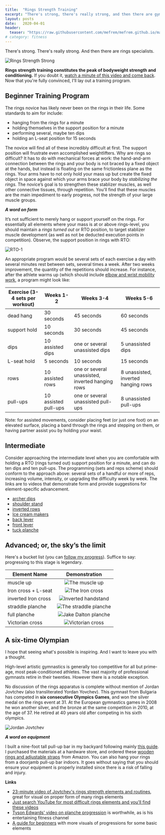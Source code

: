 ```yaml
---
title:  "Rings Strength Training"
excerpt: "There's strong, there's really strong, and then there are gymnastics rings specialists."
layout: posts
date:   2020-04-01
header:
  teaser: "https://raw.githubusercontent.com/mefrem/mefrem.github.io/master/assets/images/rings/iron-cross.jpg"
# category: fitness
---
```

There's strong. There's really strong. And then there are rings specialists.

![Rings Strength Strong](/assets/images/rings/donnell-rings.jpg "Donnell Whittenburg performing the maltese on rings")

**Rings strength training constitutes the peak of bodyweight strength and conditioning.** If you doubt it, [watch a minute of this video and come back](https://vimeo.com/101723280). Now that you're fully convinced, I'll lay out a training program.


## Beginner Training Program

The rings novice has likely never been on the rings in their life. Some standards to aim for include:

- hanging from the rings for a minute
- holding themselves in the support position for a minute
- performing several, maybe ten dips
- holding an L-seat position for 15 seconds

The novice will find all of these incredibly difficult at first. The support position will frustrate even accomplished weightlifters. Why are rings so difficult? It has to do with mechanical forces at work: the hand-and-arm connection between the rings and your body is not braced by a fixed object at the hands, but instead is floating on the same frictionless plane as the rings. Your arms have to not only hold your mass up but create the fixed object in space against which your arms brace your body by *stabilizing the rings.* The novice’s goal is to strengthen these stablizer muscles, as well other connective tissues, through repetition. You'll find that these muscles are the main impediment to early progress, not the strength of your large muscle groups.

***A word on form***

It’s not sufficient to merely hang or support yourself on the rings. For essentially all elements where your mass is at or above rings-level, you should maintain a *rings turned out* or RTO position, to target stablizer muscle development (as well as not be deducted execution points in competition). Observe, the support position in rings with RTO:

![RTO-1](/assets/images/rings/rto-1.jpg "Rings turned out position")

An appropriate program would be several sets of each exercise a day with several minutes rest between sets, several times a week. After two weeks improvement, the quantity of the repetitions should increase. For instance, after the athlete warms up (which should include [elbow and wrist mobility work](https://shiftmovementscience.com/gymnasticsflexibilityguide/#Wrist_Flexibility), a program might look like:

| Exercise (3-4 sets per workout)     | Weeks 1-2            | Weeks 3-4                                        | Weeks 5-6                            |
|--------------|----------------------|--------------------------------------------------|--------------------------------------|
| dead hang    | 30 seconds           | 45 seconds                                       | 60 seconds                           |
| support hold | 10 seconds           | 30 seconds                                       | 45 seconds                           |
| dips         | 10 assisted dips     | one or several unassisted dips                   | 5 unassisted dips                    |
| L-seat hold  | 5 seconds            | 10 seconds                                       | 15 seconds                           |
| rows         | 10 assisted rows     | one or several unassisted, inverted hanging rows | 8 unassisted, inverted hanging rows |
| pull-ups     | 10 assisted pull-ups | one or several unassisted pull-ups               | 8 unassisted pull-ups               |

Note: for assisted movements, consider placing feet (or just one foot) on an elevated surface, placing a band through the rings and stepping on them, or having partner assist you by holding your waist.

## Intermediate

Consider approaching the intermediate level when you are comfortable with holding a RTO (rings turned out) support position for a minute, and can do ten dips and ten pull-ups. The programming (sets and reps scheme) should conform to the approach above: several sets of a handful or more of reps, increasing volume, intensity, or upgrading the difficulty week by week. The links are to videos that demonstrate form and provide suggestions for element-specific advancement.

- [archer dips](https://www.youtube.com/watch?v=BTFnz4JL4ww)
- [shoulder stand](https://www.youtube.com/watch?v=_Jf4hAHEwm8)
- [inverted rows](https://www.youtube.com/watch?v=jdOXFr-4m4g)
- [Ice cream makers](https://www.youtube.com/watch?v=mvw4NHPLy0E)
- [back lever](https://www.youtube.com/watch?v=FZZqbeZti84)
- [front lever](https://www.youtube.com/watch?v=K3EwjmqsPnw)
- [tuck planche](https://www.youtube.com/watch?v=4xVEZ_rELXI)

## Advanced; or, the sky’s the limit

Here's a bucket list (you can [follow my progress](https://www.instagram.com/maximally.me/)). Suffice to say: progressing to this stage is legendary.


| Element Name            | Demonstration                                                                                               |
|--------------------|:---------------------------------------------------------------------------------------------------:|
| muscle up         | ![The muscle up](/assets/images/rings/muscle-up.gif "Weighted muscle up")      |
| Iron cross + L-seat  | ![The Iron cross](/assets/images/rings/iron-cross.jpg "Brandon Wynn's cross")               |
| inverted Iron cross | ![Inverted handstand](/assets/images/rings/inverted-hs.jpg "Inverted handstand")                    |
| straddle planche   | ![The straddle planche](/assets/images/rings/straddle-planche.jpg "The straddle planche")           |
| full planche       | ![Jake Dalton planche](/assets/images/rings/jake-planche.jpg "Jake Dalton's straight-body planche") |
| Victorian cross    | ![Victorian cross](/assets/images/rings/victorian.jpg "Victorian cross")                            |

## A six-time Olympian

I hope that seeing what's possible is inspiring. And I want to leave you with a thought.

High-level artistic gymnastics is generally too competitive for all but prime-age, most peak-conditioned athletes. The vast majority of professional gymnasts retire in their twenties. However there is a notable exception.

No discussion of the rings apparatus is complete without mention of Jordan Jovtchev (also transliterated Yordan Yovchev). This gymnast from Bulgaria has competed in **six consecutive Olympics Games**, and won the silver medal on the rings event at 31. At the European gymnastics games in 2008 he won another silver, and the bronze at the same competition in 2010, at the age of 37. He retired at 40 years old after competing in his sixth olympics.

![Jordan Jovtchev](/assets/images/rings/jordan-maltese.jpg "The master himself")

***A word on equipment***

I built a nine-foot tall pull-up bar in my backyard following mainly [this guide](http://www.fitnesshq.com/making-a-diy-pull-up-bar/). I purchased the materials at a hardware store, and ordered these <a target="_blank" href="https://www.amazon.com/gp/product/B07CGCD7JH/ref=as_li_tl?ie=UTF8&camp=1789&creative=9325&creativeASIN=B07CGCD7JH&linkCode=as2&tag=mywebsiteaffi-20&linkId=321d19f50f21d533e81d8f07e84efc8a">wooden rings and adjustable straps</a><img src="//ir-na.amazon-adsystem.com/e/ir?t=mywebsiteaffi-20&l=am2&o=1&a=B07CGCD7JH" width="1" height="1" border="0" alt="" style="border:none !important; margin:0px !important;" /> from Amazon. You can also hang your rings from a doorjamb pull-up bar indoors. It goes without saying that you should ensure your equipment is properly installed since there is a risk of falling and injury.

**Links**

- [23-minute video of Jovtchev's rings strength elements and routines](https://www.youtube.com/watch?v=rmajOvve63I), great for visual on proper form of many rings elements
- [Just search YouTube for most difficult rings elements and you'll find these videos](https://www.youtube.com/watch?v=NYIUIzl3eUA)
- [Tyson Edwards' video on planche progression](https://www.youtube.com/watch?v=8nP7ARM3eCA) is worthwhile, as is his entertaining fitness channel
- [A guide for beginners](https://www.coachmag.co.uk/exercises/home-workouts/4502/gymnastic-ring-workouts-for-small-spaces) with more visuals of progressions for some basic elements
